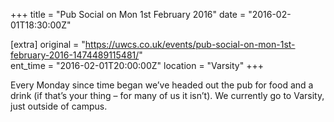 +++
title = "Pub Social on Mon 1st February 2016"
date = "2016-02-01T18:30:00Z"

[extra]
original = "https://uwcs.co.uk/events/pub-social-on-mon-1st-february-2016-1474489115481/"    
ent_time = "2016-02-01T20:00:00Z"
location = "Varsity"
+++

Every Monday since time began we’ve headed out the pub for food and a drink (if that’s your thing – for many of us it isn’t). We currently go to Varsity, just outside of campus.

